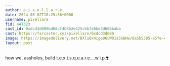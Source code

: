 ```yaml
---
author: p.i.x.e.l.l.a.r.e.
date: 2024-08-02T18:25:56+0000
username: pixellare
fid: 447323
cast_id: 0xdcd3d089bd68cf4b8b2e425c5b7e6be3d608baba
cast: https://farcaster.xyz/pixellare/0xdcd3d089
image: https://imagedelivery.net/BXluQx4ige9GuW0Ia56BHw/8a5b5585-a5fe-42cf-bd7d-563260bb1b00/original
layout: post
---
```


how we, assholes, build
t.e.x.t.s.q.u.a.r.e....w.i.p.❣️

<img src='https://imagedelivery.net/BXluQx4ige9GuW0Ia56BHw/8a5b5585-a5fe-42cf-bd7d-563260bb1b00/original' alt='' referrerpolicy='no-referrer'/>
